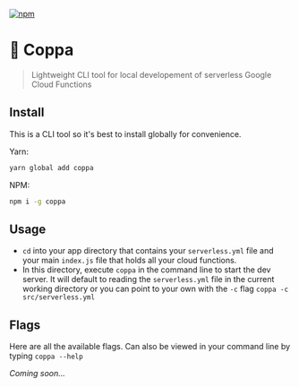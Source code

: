 [![npm](https://img.shields.io/npm/v/coppa.svg)](http://npm.im/coppa)

# 🏇 Coppa

> Lightweight CLI tool for local developement of serverless Google Cloud Functions

## Install

This is a CLI tool so it's best to install globally for convenience.

Yarn:

```sh
yarn global add coppa
```

NPM:

```sh
npm i -g coppa
```

## Usage

- `cd` into your app directory that contains your `serverless.yml` file and your main `index.js` file that holds all your cloud functions.
- In this directory, execute `coppa` in the command line to start the dev server. It will default to reading the `serverless.yml` file in the current working directory or you can point to your own with the `-c` flag `coppa -c src/serverless.yml`

## Flags

Here are all the available flags. Can also be viewed in your command line by typing `coppa --help`

*Coming soon...*